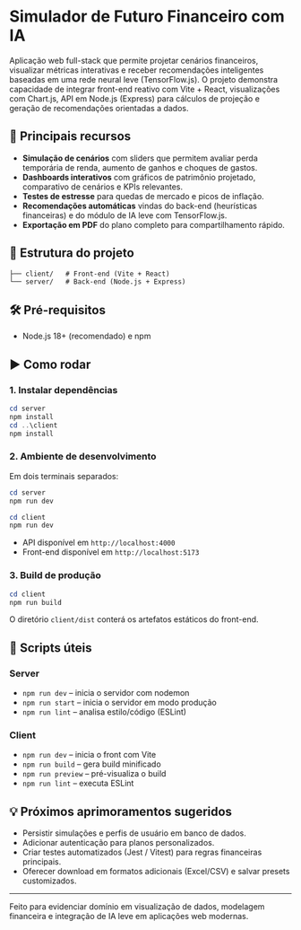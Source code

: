 # Simulador de Futuro Financeiro com IA

Aplicação web full-stack que permite projetar cenários financeiros, visualizar métricas interativas e receber recomendações inteligentes baseadas em uma rede neural leve (TensorFlow.js). O projeto demonstra capacidade de integrar front-end reativo com Vite + React, visualizações com Chart.js, API em Node.js (Express) para cálculos de projeção e geração de recomendações orientadas a dados.

## 🚀 Principais recursos

- **Simulação de cenários** com sliders que permitem avaliar perda temporária de renda, aumento de ganhos e choques de gastos.
- **Dashboards interativos** com gráficos de patrimônio projetado, comparativo de cenários e KPIs relevantes.
- **Testes de estresse** para quedas de mercado e picos de inflação.
- **Recomendações automáticas** vindas do back-end (heurísticas financeiras) e do módulo de IA leve com TensorFlow.js.
- **Exportação em PDF** do plano completo para compartilhamento rápido.

## 📂 Estrutura do projeto

```
├── client/   # Front-end (Vite + React)
└── server/   # Back-end (Node.js + Express)
```

## 🛠️ Pré-requisitos

- Node.js 18+ (recomendado) e npm

## ▶️ Como rodar

### 1. Instalar dependências

```powershell
cd server
npm install
cd ..\client
npm install
```

### 2. Ambiente de desenvolvimento

Em dois terminais separados:

```powershell
cd server
npm run dev
```

```powershell
cd client
npm run dev
```

- API disponível em `http://localhost:4000`
- Front-end disponível em `http://localhost:5173`

### 3. Build de produção

```powershell
cd client
npm run build
```

O diretório `client/dist` conterá os artefatos estáticos do front-end.

## 🧪 Scripts úteis

### Server

- `npm run dev` – inicia o servidor com nodemon
- `npm run start` – inicia o servidor em modo produção
- `npm run lint` – analisa estilo/código (ESLint)

### Client

- `npm run dev` – inicia o front com Vite
- `npm run build` – gera build minificado
- `npm run preview` – pré-visualiza o build
- `npm run lint` – executa ESLint

## 💡 Próximos aprimoramentos sugeridos

- Persistir simulações e perfis de usuário em banco de dados.
- Adicionar autenticação para planos personalizados.
- Criar testes automatizados (Jest / Vitest) para regras financeiras principais.
- Oferecer download em formatos adicionais (Excel/CSV) e salvar presets customizados.

---

Feito para evidenciar domínio em visualização de dados, modelagem financeira e integração de IA leve em aplicações web modernas.
